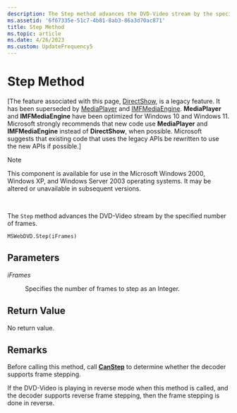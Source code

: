 ```yaml
---
description: The Step method advances the DVD-Video stream by the specified number of frames.
ms.assetid: '6f67335e-51c7-4b81-8ab3-86a3d70ac871'
title: Step Method
ms.topic: article
ms.date: 4/26/2023
ms.custom: UpdateFrequency5
---
```


# Step Method

\[The feature associated with this page, [DirectShow](/windows/win32/directshow/directshow), is a legacy feature. It has been superseded by [MediaPlayer](/uwp/api/Windows.Media.Playback.MediaPlayer) and [IMFMediaEngine](/windows/win32/api/mfmediaengine/nn-mfmediaengine-imfmediaengine). **MediaPlayer** and **IMFMediaEngine** have been optimized for Windows 10 and Windows 11. Microsoft strongly recommends that new code use **MediaPlayer** and **IMFMediaEngine** instead of **DirectShow**, when possible. Microsoft suggests that existing code that uses the legacy APIs be rewritten to use the new APIs if possible.\]

> [!Note]  
> This component is available for use in the Microsoft Windows 2000, Windows XP, and Windows Server 2003 operating systems. It may be altered or unavailable in subsequent versions.

 

The `Step` method advances the DVD-Video stream by the specified number of frames.

``` syntax
MSWebDVD.Step(iFrames)
```

## Parameters

<dl> <dt>

<span id="iFrames"></span><span id="iframes"></span><span id="IFRAMES"></span>*iFrames*
</dt> <dd>

Specifies the number of frames to step as an Integer.

</dd> </dl>

## Return Value

No return value.

## Remarks

Before calling this method, call [**CanStep**](canstep-method.md) to determine whether the decoder supports frame stepping.

If the DVD-Video is playing in reverse mode when this method is called, and the decoder supports reverse frame stepping, then the frame stepping is done in reverse.

 

 



